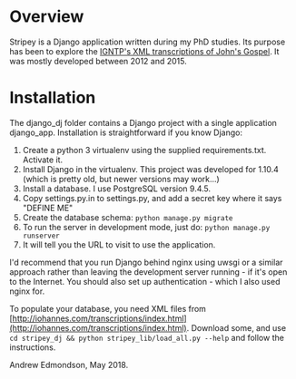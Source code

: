 # Overview #
Stripey is a Django application written during my PhD studies. Its purpose has been to explore the [IGNTP's XML transcriptions of John's Gospel](http://iohannes.com/transcriptions/index.html). It was mostly developed between 2012 and 2015.


# Installation #

The django_dj folder contains a Django project with a single application django_app. Installation is straightforward if you know Django:

1.  Create a python 3 virtualenv using the supplied requirements.txt. Activate it.
1.  Install Django in the virtualenv. This project was developed for 1.10.4 (which is pretty old, but newer versions may work...)
1.  Install a database. I use PostgreSQL version 9.4.5.
1.  Copy settings.py.in to settings.py, and add a secret key where it says "DEFINE ME"
1.  Create the database schema: `python manage.py migrate`
1.  To run the server in development mode, just do: `python manage.py runserver`
1.  It will tell you the URL to visit to use the application.

I'd recommend that you run Django behind nginx using uwsgi or a similar approach rather than leaving the development server running - if it's open to the Internet. You should also set up authentication - which I also used nginx for.

To populate your database, you need XML files from [http://iohannes.com/transcriptions/index.html](http://iohannes.com/transcriptions/index.html). Download some, and use `cd stripey_dj && python stripey_lib/load_all.py --help` and follow the instructions.   

Andrew Edmondson, May 2018.